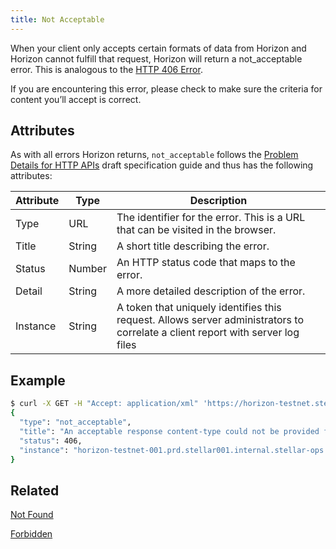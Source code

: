 ```yaml
---
title: Not Acceptable
---
```


When your client only accepts certain formats of data from Horizon and Horizon cannot fulfill that request, Horizon will return a not_acceptable error. This is analogous to the [HTTP 406 Error](https://developer.mozilla.org/en-US/docs/Web/HTTP/Response_codes).

If you are encountering this error, please check to make sure the criteria for content you’ll accept is correct.


## Attributes


As with all errors Horizon returns, `not_acceptable` follows the [Problem Details for HTTP APIs](https://tools.ietf.org/html/draft-ietf-appsawg-http-problem-00) draft specification guide and thus has the following attributes:

| Attribute | Type   | Description                                                                                                                     |
| --------- | ----   | ------------------------------------------------------------------------------------------------------------------------------- |
| Type      | URL    | The identifier for the error.  This is a URL that can be visited in the browser.                                                |
| Title     | String | A short title describing the error.                                                                                             |
| Status    | Number | An HTTP status code that maps to the error.                                                                                     |
| Detail    | String | A more detailed description of the error.                                                                                       |
| Instance  | String | A token that uniquely identifies this request. Allows server administrators to correlate a client report with server log files  |


## Example

```bash
$ curl -X GET -H "Accept: application/xml" 'https://horizon-testnet.stellar.org/accounts/GALWEV6GY73RJ255JC7XUOZ2L7WZ5JJDTKATB2MUK7F3S67DVT2A6R5G'
{
  "type": "not_acceptable",
  "title": "An acceptable response content-type could not be provided for this request",
  "status": 406,
  "instance": "horizon-testnet-001.prd.stellar001.internal.stellar-ops.com/hCYL7oezXs-062662"
}
```

## Related

[Not Found](./not-found.md)

[Forbidden](./forbidden.md)
